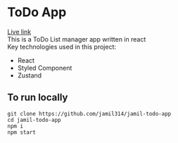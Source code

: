 # ToDo App
[Live link](https://jamil-todo-app.vercel.app) <br>
This is a ToDo List manager app written in react<br>
Key technologies used in this project: 
 - React
 - Styled Component
 - Zustand

## To run locally
```
git clone https://github.com/jamil314/jamil-todo-app
cd jamil-todo-app
npm i
npm start
```
